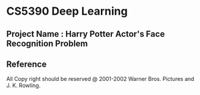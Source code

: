 # CS5390 Deep Learning


## Project Name : Harry Potter Actor's Face Recognition Problem







## Reference
All Copy right should be reserved @ 2001-2002 Warner Bros. Pictures and J. K. Rowling.
